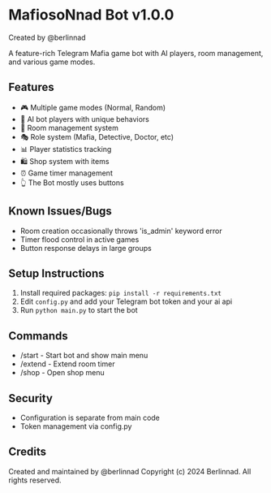 
# MafiosoNnad Bot v1.0.0
Created by @berlinnad

A feature-rich Telegram Mafia game bot with AI players, room management, and various game modes.

## Features
- 🎮 Multiple game modes (Normal, Random)
- 🤖 AI bot players with unique behaviors
- 👥 Room management system
- 🎭 Role system (Mafia, Detective, Doctor, etc)
- 📊 Player statistics tracking
- 🛍️ Shop system with items
- ⏰ Game timer management
- 👆 The Bot mostly uses buttons
## Known Issues/Bugs
- Room creation occasionally throws 'is_admin' keyword error
- Timer flood control in active games
- Button response delays in large groups

## Setup Instructions
1. Install required packages: `pip install -r requirements.txt`
2. Edit `config.py` and add your Telegram bot token and your ai api
3. Run `python main.py` to start the bot

## Commands
- /start - Start bot and show main menu
- /extend - Extend room timer
- /shop - Open shop menu

## Security
- Configuration is separate from main code
- Token management via config.py

## Credits
Created and maintained by @berlinnad
Copyright (c) 2024 Berlinnad. All rights reserved.
